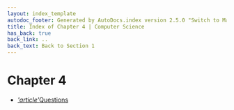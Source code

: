 ```yaml
---
layout: index_template
autodoc_footer: Generated by AutoDocs.index version 2.5.0 "Switch to Material Icons" ⓒ Starwort, 2020
title: Index of Chapter 4 | Computer Science
has_back: true
back_link: ..
back_text: Back to Section 1
---
```


# **Chapter 4**

- <a href='./questions.md'><i title='MD file' class="material-icons">'article'</i>Questions</a>

